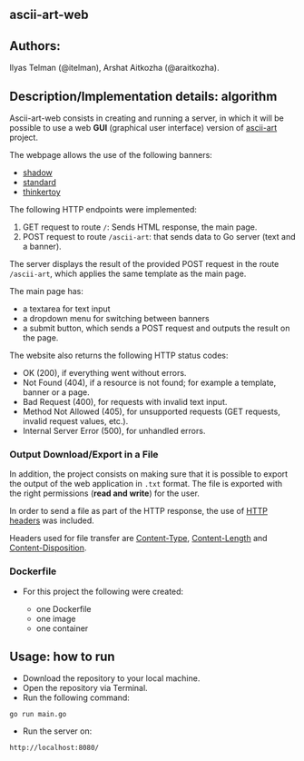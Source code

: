## ascii-art-web

## Authors:

Ilyas Telman (@itelman), Arshat Aitkozha (@araitkozha).

## Description/Implementation details: algorithm

Ascii-art-web consists in creating and running a server, in which it will be possible to use a web **GUI** (graphical user interface) version of [ascii-art](../ascii-art) project.

The webpage allows the use of the following banners:

- [shadow](../ascii-art/shadow.txt)
- [standard](../ascii-art/standard.txt)
- [thinkertoy](../ascii-art/thinkertoy.txt)

The following HTTP endpoints were implemented:

1. GET request to route `/`: Sends HTML response, the main page.
2. POST request to route `/ascii-art`: that sends data to Go server (text and a banner).

The server displays the result of the provided POST request in the route `/ascii-art`, which applies the same template as the main page.

The main page has:

- a textarea for text input
- a dropdown menu for switching between banners
- a submit button, which sends a POST request and outputs the result on the page.

The website also returns the following HTTP status codes:

- OK (200), if everything went without errors.
- Not Found (404), if a resource is not found; for example a template, banner or a page.
- Bad Request (400), for requests with invalid text input.
- Method Not Allowed (405), for unsupported requests (GET requests, invalid request values, etc.).
- Internal Server Error (500), for unhandled errors.

### Output Download/Export in a File

In addition, the project consists on making sure that it is possible to export the output of the web application in `.txt` format. The file is exported with the right permissions (**read and write**) for the user.

In order to send a file as part of the HTTP response, the use of [HTTP headers](https://developer.mozilla.org/en-US/docs/Web/HTTP/Headers) was included.

Headers used for file transfer are [Content-Type](https://developer.mozilla.org/en-US/docs/Web/HTTP/Headers/Content-Type), [Content-Length](https://developer.mozilla.org/en-US/docs/Web/HTTP/Headers/Content-Length) and [Content-Disposition](https://developer.mozilla.org/en-US/docs/Web/HTTP/Headers/Content-Disposition).

### Dockerfile

- For this project the following were created:

    - one Dockerfile
    - one image
    - one container

## Usage: how to run

- Download the repository to your local machine.
- Open the repository via Terminal.
- Run the following command:
```console
go run main.go
```
- Run the server on:
```console
http://localhost:8080/
```